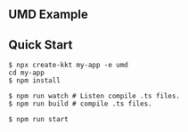 UMD Example
---

## Quick Start

```shell
$ npx create-kkt my-app -e umd
cd my-app
$ npm install

$ npm run watch # Listen compile .ts files.
$ npm run build # compile .ts files.

$ npm run start
```
